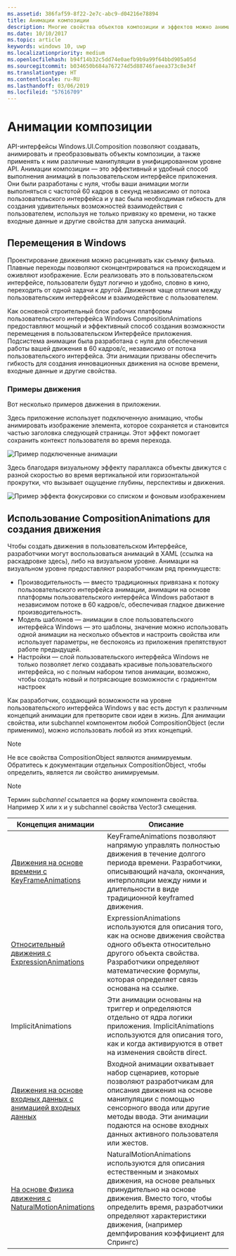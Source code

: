 ```yaml
---
ms.assetid: 386faf59-8f22-2e7c-abc9-d04216e78894
title: Анимации композиции
description: Многие свойства объектов композиции и эффектов можно анимировать, используя анимацию по ключевым кадрам или анимацию с помощью выражений. Это позволяет изменять свойства элементов пользовательского интерфейса во времени или на основе расчетов.
ms.date: 10/10/2017
ms.topic: article
keywords: windows 10, uwp
ms.localizationpriority: medium
ms.openlocfilehash: b94f14b32c5dd74e0aefb9b9a99f64bbd905a05d
ms.sourcegitcommit: b034650b684a767274d5d88746faeea373c8e34f
ms.translationtype: HT
ms.contentlocale: ru-RU
ms.lasthandoff: 03/06/2019
ms.locfileid: "57616709"
---
```

# <a name="composition-animations"></a>Анимации композиции

API-интерфейсы Windows.UI.Composition позволяют создавать, анимировать и преобразовывать объекты композиции, а также применять к ним различные манипуляции в унифицированном уровне API. Анимации композиции — это эффективный и удобный способ выполнения анимаций в пользовательском интерфейсе приложения. Они были разработаны с нуля, чтобы ваши анимации могли выполняться с частотой 60 кадров в секунд независимо от потока пользовательского интерфейса и у вас была необходимая гибкость для создания удивительных возможностей взаимодействия с пользователем, используя не только привязку ко времени, но также входные данные и другие свойства для запуска анимаций.

## <a name="motion-in-windows"></a>Перемещения в Windows

Проектирование движения можно расценивать как съемку фильма. Плавные переходы позволяют сконцентрироваться на происходящем и оживляют изображение. Если реализовать это в пользовательском интерфейсе, пользователи будут логично и удобно, словно в кино, переходить от одной задачи к другой. Движения чаще отличия между пользовательским интерфейсом и взаимодействие с пользователем.

Как основной строительный блок рабочих платформы пользовательского интерфейса Windows CompositionAnimations предоставляют мощный и эффективный способ создания возможности перемещения в пользовательском Интерфейсе приложения. Подсистема анимации была разработана с нуля для обеспечения работы вашей движения в 60 кадров/с, независимо от потока пользовательского интерфейса. Эти анимации призваны обеспечить гибкость для создания инновационных движения на основе времени, входные данные и другие свойства.

### <a name="examples-of-motion"></a>Примеры движения

Вот несколько примеров движения в приложении.

Здесь приложение использует подключенную анимацию, чтобы анимировать изображение элемента, которое сохраняется и становится частью заголовка следующей страницы. Этот эффект помогает сохранить контекст пользователя во время перехода.

![Пример подключенные анимации](images/animation/connected-animation-example.gif)

Здесь благодаря визуальному эффекту параллакса объекты движутся с разной скоростью во время вертикальной или горизонтальной прокрутки, что вызывает ощущение глубины, перспективы и движения.

![Пример эффекта фокусировки со списком и фоновым изображением](images/animation/parallax-example.gif)

## <a name="using-compositionanimations-to-create-motion"></a>Использование CompositionAnimations для создания движения

Чтобы создать движения в пользовательском Интерфейсе, разработчики могут воспользоваться анимаций в XAML (ссылка на раскадровке здесь), либо на визуальном уровне. Анимации на визуальном уровне предоставляют разработчикам ряд преимуществ:

- Производительность — вместо традиционных привязана к потоку пользовательского интерфейса анимации, анимации на основе платформы пользовательского интерфейса Windows работают в независимом потоке в 60 кадров/с, обеспечивая гладкое движение производительность.
- Модель шаблонов — анимации в слое пользовательского интерфейса Windows — это шаблоны, значение можно использовать одной анимации на несколько объектов и настроить свойства или использует параметры, не беспокоясь из приложения препятствуют работе предыдущей.
- Настройки — слой пользовательского интерфейса Windows не только позволяет легко создавать красивые пользовательского интерфейса, но с полным набором типов анимации, возможно, чтобы создать новый и потрясающие возможности с градиентом настроек

Как разработчик, создающий возможности на уровне пользовательского интерфейса Windows у вас есть доступ к различным концепций анимации для претворите свои идеи в жизнь. Для анимации свойства, или subchannel компонентом любой CompositionObject (если применимо), можно использовать любой из этих концепций.

> [!NOTE]
> Не все свойства CompositionObject являются анимируемым. Обратитесь к документации отдельных CompositionObject, чтобы определить, является ли свойство анимируемым.

> [!NOTE]
> Термин _subchannel_ ссылается на форму компонента свойства. Например X или x и y subchannel свойства Vector3 смещения.

| Концепция анимации | Описание |
| ----------------- | ----------- |
| [Движения на основе времени с KeyFrameAnimations](time-animations.md)  | KeyFrameAnimations позволяют напрямую управлять полностью движения в течение долгого периода времени. Разработчики, описывающий начала, окончания, интерполяции между ними и длительности в виде традиционной keyframed движения. |
| [Относительный движения с ExpressionAnimations](relation-animations.md)  | ExpressionAnimations используются для описания того, как на основе движения свойства одного объекта относительно другого объекта свойства. Разработчики определяют математические формулы, которая определяет связь основана на ссылке. |
| ImplicitAnimations | Эти анимации основаны на триггер и определяются отдельно от ядра логики приложения. ImplicitAnimations используются для описания того, как и когда активируются в ответ на изменения свойств direct. |
| [Движения на основе входных данных с анимацией входных данных](input-driven-animations.md)  | Входной анимации охватывает набор сценариев, которые позволяют разработчикам для описания движения на основе манипуляции с помощью сенсорного ввода или другие методы ввода. Эти анимации подаются на основе входных данных активного пользователя или жестов. |
| [На основе Физика движения с NaturalMotionAnimations](natural-animations.md)  | NaturalMotionAnimations используются для описания естественным и знакомых движения, на основе реальных принудительно на основе движения. Вместо того, чтобы определить время, разработчики определяют характеристики движения, (например демпфирования коэффициент для Спрингс) |